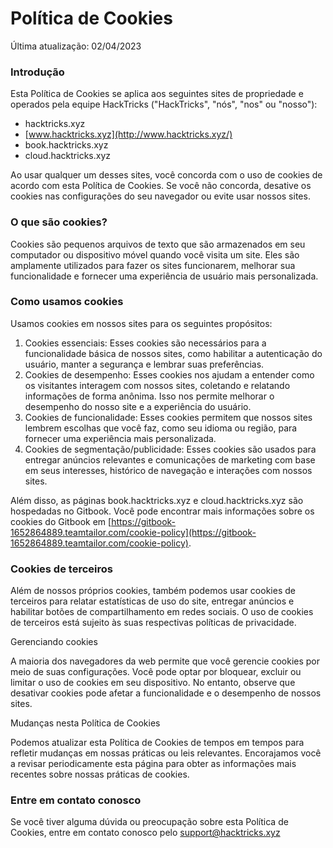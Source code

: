# Política de Cookies

Última atualização: 02/04/2023

### Introdução

Esta Política de Cookies se aplica aos seguintes sites de propriedade e operados pela equipe HackTricks ("HackTricks", "nós", "nos" ou "nosso"):

* hacktricks.xyz
* [www.hacktricks.xyz](http://www.hacktricks.xyz/)
* book.hacktricks.xyz
* cloud.hacktricks.xyz

Ao usar qualquer um desses sites, você concorda com o uso de cookies de acordo com esta Política de Cookies. Se você não concorda, desative os cookies nas configurações do seu navegador ou evite usar nossos sites.

### O que são cookies?

Cookies são pequenos arquivos de texto que são armazenados em seu computador ou dispositivo móvel quando você visita um site. Eles são amplamente utilizados para fazer os sites funcionarem, melhorar sua funcionalidade e fornecer uma experiência de usuário mais personalizada.

### Como usamos cookies

Usamos cookies em nossos sites para os seguintes propósitos:

1. Cookies essenciais: Esses cookies são necessários para a funcionalidade básica de nossos sites, como habilitar a autenticação do usuário, manter a segurança e lembrar suas preferências.
2. Cookies de desempenho: Esses cookies nos ajudam a entender como os visitantes interagem com nossos sites, coletando e relatando informações de forma anônima. Isso nos permite melhorar o desempenho do nosso site e a experiência do usuário.
3. Cookies de funcionalidade: Esses cookies permitem que nossos sites lembrem escolhas que você faz, como seu idioma ou região, para fornecer uma experiência mais personalizada.
4. Cookies de segmentação/publicidade: Esses cookies são usados para entregar anúncios relevantes e comunicações de marketing com base em seus interesses, histórico de navegação e interações com nossos sites.

Além disso, as páginas book.hacktricks.xyz e cloud.hacktricks.xyz são hospedadas no Gitbook. Você pode encontrar mais informações sobre os cookies do Gitbook em [https://gitbook-1652864889.teamtailor.com/cookie-policy](https://gitbook-1652864889.teamtailor.com/cookie-policy).

### Cookies de terceiros

Além de nossos próprios cookies, também podemos usar cookies de terceiros para relatar estatísticas de uso do site, entregar anúncios e habilitar botões de compartilhamento em redes sociais. O uso de cookies de terceiros está sujeito às suas respectivas políticas de privacidade.

Gerenciando cookies

A maioria dos navegadores da web permite que você gerencie cookies por meio de suas configurações. Você pode optar por bloquear, excluir ou limitar o uso de cookies em seu dispositivo. No entanto, observe que desativar cookies pode afetar a funcionalidade e o desempenho de nossos sites.

Mudanças nesta Política de Cookies

Podemos atualizar esta Política de Cookies de tempos em tempos para refletir mudanças em nossas práticas ou leis relevantes. Encorajamos você a revisar periodicamente esta página para obter as informações mais recentes sobre nossas práticas de cookies.

### Entre em contato conosco

Se você tiver alguma dúvida ou preocupação sobre esta Política de Cookies, entre em contato conosco pelo [support@hacktricks.xyz](mailto:support@hacktricks.xyz)
